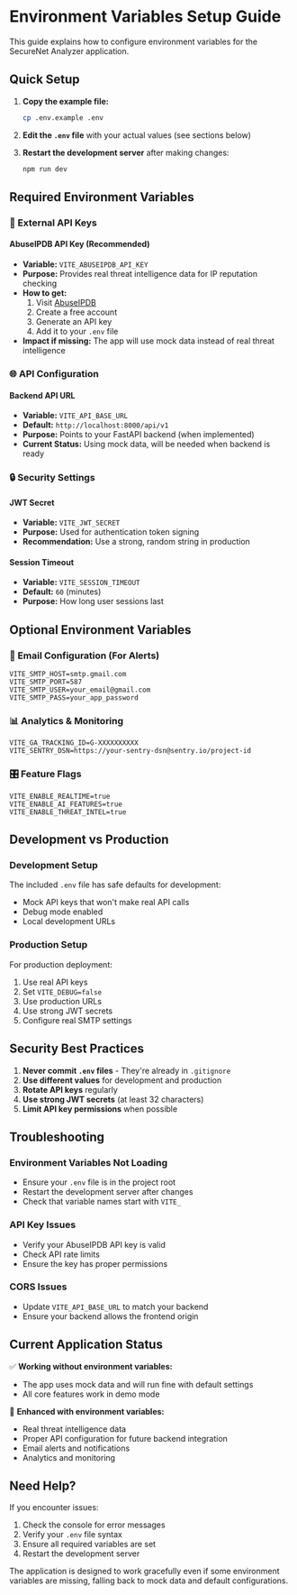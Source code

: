 # Environment Variables Setup Guide

This guide explains how to configure environment variables for the SecureNet Analyzer application.

## Quick Setup

1. **Copy the example file:**
   ```bash
   cp .env.example .env
   ```

2. **Edit the `.env` file** with your actual values (see sections below)

3. **Restart the development server** after making changes:
   ```bash
   npm run dev
   ```

## Required Environment Variables

### 🔑 External API Keys

#### AbuseIPDB API Key (Recommended)
- **Variable:** `VITE_ABUSEIPDB_API_KEY`
- **Purpose:** Provides real threat intelligence data for IP reputation checking
- **How to get:** 
  1. Visit [AbuseIPDB](https://www.abuseipdb.com/api)
  2. Create a free account
  3. Generate an API key
  4. Add it to your `.env` file
- **Impact if missing:** The app will use mock data instead of real threat intelligence

### 🌐 API Configuration

#### Backend API URL
- **Variable:** `VITE_API_BASE_URL`
- **Default:** `http://localhost:8000/api/v1`
- **Purpose:** Points to your FastAPI backend (when implemented)
- **Current Status:** Using mock data, will be needed when backend is ready

### 🔒 Security Settings

#### JWT Secret
- **Variable:** `VITE_JWT_SECRET`
- **Purpose:** Used for authentication token signing
- **Recommendation:** Use a strong, random string in production

#### Session Timeout
- **Variable:** `VITE_SESSION_TIMEOUT`
- **Default:** `60` (minutes)
- **Purpose:** How long user sessions last

## Optional Environment Variables

### 📧 Email Configuration (For Alerts)
```env
VITE_SMTP_HOST=smtp.gmail.com
VITE_SMTP_PORT=587
VITE_SMTP_USER=your_email@gmail.com
VITE_SMTP_PASS=your_app_password
```

### 📊 Analytics & Monitoring
```env
VITE_GA_TRACKING_ID=G-XXXXXXXXXX
VITE_SENTRY_DSN=https://your-sentry-dsn@sentry.io/project-id
```

### 🎛️ Feature Flags
```env
VITE_ENABLE_REALTIME=true
VITE_ENABLE_AI_FEATURES=true
VITE_ENABLE_THREAT_INTEL=true
```

## Development vs Production

### Development Setup
The included `.env` file has safe defaults for development:
- Mock API keys that won't make real API calls
- Debug mode enabled
- Local development URLs

### Production Setup
For production deployment:
1. Use real API keys
2. Set `VITE_DEBUG=false`
3. Use production URLs
4. Use strong JWT secrets
5. Configure real SMTP settings

## Security Best Practices

1. **Never commit `.env` files** - They're already in `.gitignore`
2. **Use different values** for development and production
3. **Rotate API keys** regularly
4. **Use strong JWT secrets** (at least 32 characters)
5. **Limit API key permissions** when possible

## Troubleshooting

### Environment Variables Not Loading
- Ensure your `.env` file is in the project root
- Restart the development server after changes
- Check that variable names start with `VITE_`

### API Key Issues
- Verify your AbuseIPDB API key is valid
- Check API rate limits
- Ensure the key has proper permissions

### CORS Issues
- Update `VITE_API_BASE_URL` to match your backend
- Ensure your backend allows the frontend origin

## Current Application Status

✅ **Working without environment variables:**
- The app uses mock data and will run fine with default settings
- All core features work in demo mode

🔧 **Enhanced with environment variables:**
- Real threat intelligence data
- Proper API configuration for future backend integration
- Email alerts and notifications
- Analytics and monitoring

## Need Help?

If you encounter issues:
1. Check the console for error messages
2. Verify your `.env` file syntax
3. Ensure all required variables are set
4. Restart the development server

The application is designed to work gracefully even if some environment variables are missing, falling back to mock data and default configurations.